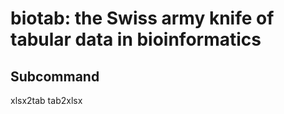# biotab: the Swiss army knife of tabular data in bioinformatics

## Subcommand

xlsx2tab
tab2xlsx


